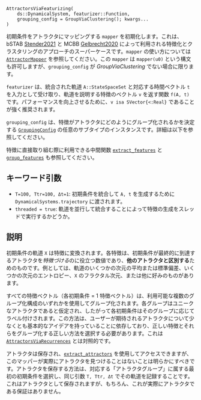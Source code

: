 ```
AttractorsViaFeaturizing(
    ds::DynamicalSystem, featurizer::Function,
    grouping_config = GroupViaClustering(); kwargs...
)
```

初期条件をアトラクタにマッピングする `mapper` を初期化します。これは、bSTAB [Stender2021](@cite) と MCBB [Gelbrecht2020](@cite) によって利用される特徴化とクラスタリングのアプローチのスーパーケースです。`mapper` の使い方については [`AttractorMapper`](@ref) を参照してください。この `mapper` は `mapper(u0)` という構文も許可しますが、`grouping_config` が *GroupViaClustering* でない場合に限ります。

`featurizer` は、統合された軌道 `A::StateSpaceSet` と対応する時間ベクトル `t` を入力として受け取り、軌道を説明する特徴のベクトル `v` を返す関数 `f(A, t)` です。パフォーマンスを向上させるために、`v isa SVector{<:Real}` であることが強く推奨されます。

`grouping_config` は、特徴がアトラクタにどのようにグループ化されるかを決定する [`GroupingConfig`](@ref) の任意のサブタイプのインスタンスです。詳細は以下を参照してください。

特徴に直接取り組む際に利用できる中間関数 [`extract_features`](@ref) と [`group_features`](@ref) も参照してください。

## キーワード引数

  * `T=100, Ttr=100, Δt=1`: 初期条件を統合して `A, t` を生成するために `DynamicalSystems.trajectory` に渡されます。
  * `threaded = true`: 軌道を並行して統合することによって特徴の生成をスレッドで実行するかどうか。

## 説明

初期条件の軌道 `X` は特徴に変換されます。各特徴は、初期条件が最終的に到達するアトラクタを*特徴づける*のに役立つ数値であり、**他のアトラクタと区別する**ためのものです。例としては、軌道のいくつかの次元の平均または標準偏差、いくつかの次元のエントロピー、`X` のフラクタル次元、または他に好みのものがあります。

すべての特徴ベクトル（各初期条件 = 1 特徴ベクトル）は、利用可能な複数のグループ化構成のいずれかを使用してグループ化されます。各グループはユニークなアトラクタであると仮定され、したがって各初期条件はそのグループに応じてラベル付けされます。この方法は、ユーザーが期待されるアトラクタについて少なくとも基本的なアイデアを持っていることに依存しており、正しい特徴とそれらをグループ化する正しい方法を選択する必要があります。これは [`AttractorsViaRecurrences`](@ref) とは対照的です。

アトラクタは保存され、[`extract_attractors`](@ref) を使用してアクセスできますが、このマッパーが実際にアトラクタを見つけることはないことは明らかにすべきです。アトラクタを保存する方法は、対応する「アトラクタグループ」に属する最初の初期条件を選択し、同じ引数 `T, Ttr, Δt` でその軌道を記録することです。これはアトラクタとして保存されますが、もちろん、これが実際にアトラクタである保証はありません。
